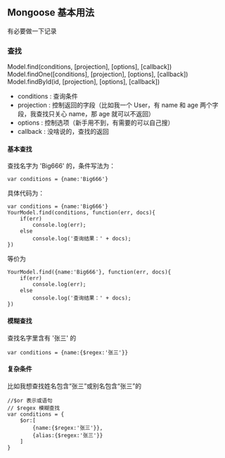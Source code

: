 ## Mongoose 基本用法

有必要做一下记录



### 查找

Model.find(conditions, [projection], [options], [callback])
Model.findOne([conditions], [projection], [options], [callback])
Model.findById(id, [projection], [options], [callback])

- conditions : 查询条件
- projection : 控制返回的字段（比如我一个 User，有 name 和 age 两个字段，我查找只关心 name，那 age 就可以不返回）
- options : 控制选项（新手用不到，有需要的可以自己搜）
- callback : 没啥说的，查找的返回

#### 基本查找

查找名字为 'Big666' 的，条件写法为：

	var conditions = {name:'Big666'}
	
具体代码为：
	
	var conditions = {name:'Big666'}
	YourModel.find(conditions, function(err, docs){
		if(err)
			console.log(err);
		else
			console.log('查询结果：' + docs);
	})

等价为

	YourModel.find({name:'Big666'}, function(err, docs){
		if(err)
			console.log(err);
		else
			console.log('查询结果：' + docs);
	})	

#### 模糊查找

查找名字里含有 '张三' 的

	var conditions = {name:{$regex:'张三'}}

#### 复杂条件

比如我想查找姓名包含“张三”或别名包含“张三”的

	//$or 表示或语句
	// $regex 模糊查找
	var conditions = {
		$or:[
			{name:{$regex:'张三'}},
			{alias:{$regex:'张三'}}
		]
	}

	
	
	
	
	
	